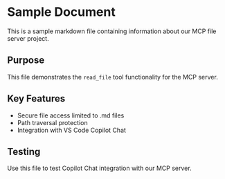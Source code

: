 # Sample Document

This is a sample markdown file containing information about our MCP file server project.

## Purpose
This file demonstrates the `read_file` tool functionality for the MCP server.

## Key Features
- Secure file access limited to .md files
- Path traversal protection 
- Integration with VS Code Copilot Chat

## Testing
Use this file to test Copilot Chat integration with our MCP server.
